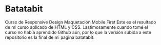 # Batatabit
Curso de Responsive Design Maquetación Mobile First
Este es el resultado de mi curso aplicado de HTML y CSS.
Lastimosamente cuando tomé el curso no había aprendido Github aún, por lo que la versión subida a este repositorio es la final de mi pagina batatabit.
